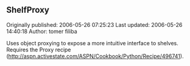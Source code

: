 ## ShelfProxy

Originally published: 2006-05-26 07:25:23
Last updated: 2006-05-26 14:40:18
Author: tomer filiba

Uses object proxying to expose a more intuitive interface to shelves. Requires the Proxy recipe (http://aspn.activestate.com/ASPN/Cookbook/Python/Recipe/496741).